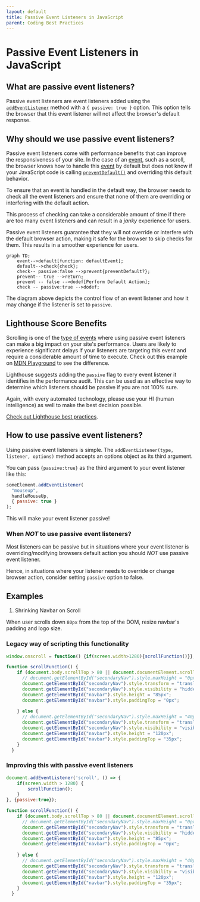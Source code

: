 ```yaml
---
layout: default
title: Passive Event Listeners in JavaScript
parent: Coding Best Practices
---
```


# Passive Event Listeners in JavaScript

## What are passive event listeners?

Passive event listeners are event listeners added using the [`addEventListener`](https://developer.mozilla.org/en-US/docs/Web/API/EventTarget/addEventListener#using_passive_listeners) method with a `{ passive: true }` option. This option tells the browser that this event listener will not affect the browser's default response.

## Why should we use passive event listeners?

Passive event listeners come with performance benefits that can improve the responsiveness of your site. In the case of an [event](https://developer.mozilla.org/en-US/docs/Web/API/Event), such as a scroll, the browser knows how to handle this [event](https://developer.mozilla.org/en-US/docs/Web/API/Event) by default but does not know if your JavaScript code is calling [`preventDefault()`](https://developer.mozilla.org/en-US/docs/Web/API/Event/preventDefault) and overriding this default behavior.

To ensure that an event is handled in the default way, the browser needs to check all the event listeners and ensure that none of them are overriding or interfering with the default action.

This process of checking can take a considerable amount of time if there are too many event listeners and can result in a *janky* experience for users.

Passive event listeners guarantee that they will not override or interfere with the default browser action, making it safe for the browser to skip checks for them. This results in a smoother experience for users.


```mermaid
graph TD;
	event-->default[function: defaultEvent];
	default-->check{check};
	check-- passive:false -->prevent{preventDefault?};
	prevent-- true -->return;
	prevent -- false -->dodef[Perform Default Action];
	check -- passive:true -->dodef;
```

The diagram above depicts the control flow of an event listener and how it may change if the listener is set to `passive`.

## Lighthouse Score Benefits

Scrolling is one of the [type of events](https://developer.mozilla.org/en-US/docs/Web/Events) where using passive event listeners can make a big impact on your site's performance. Users are likely to experience significant delays if your listeners are targeting this event and require a considerable amount of time to execute. Check out this example on [MDN Playground](https://developer.mozilla.org/en-US/play) to see the difference.

Lighthouse suggests adding the `passive` flag to every event listener it identifies in the performance audit. This can be used as an effective way to determine which listeners should be passive if you are not 100% sure.

Again, with every automated technology, please use your HI (human intelligence) as well to make the best decision possible.

[Check out Lighthouse best practices](https://developer.chrome.com/docs/lighthouse/best-practices/uses-passive-event-listeners).

## How to use passive event listeners?

Using passive event listeners is simple. The `addEventListener(type, listener, options)` method accepts an options object as its third argument.

You can pass `{passive:true}` as the third argument to your event listener like this:

```js
someElement.addEventListener(
  "mouseup",
  handleMouseUp,
  { passive: true }
);
```

This will make your event listener passive!

### When *NOT* to use passive event listeners?

Most listeners can be passive but in situations where your event listener is overriding/modifying browsers default action you should *NOT* use passive event listener.

Hence, in situations where your listener needs to override or change browser action, consider setting `passive` option to false.

## Examples

1. Shrinking Navbar on Scroll

When user scrolls down `80px` from the top of the DOM, resize navbar's padding and logo size.


### Legacy way of scripting this functionality

```js
window.onscroll = function() {if(screen.width>1280){scrollFunction()}};

function scrollFunction() {
    if (document.body.scrollTop > 80 || document.documentElement.scrollTop > 80) {
      // document.getElementById("secondaryNav").style.maxHeight = "0px";
      document.getElementById("secondaryNav").style.transform = "translateY(-35px)";
      document.getElementById("secondaryNav").style.visibility = "hidden";
      document.getElementById("navbar").style.height = "85px";
      document.getElementById("navbar").style.paddingTop = "0px";
      
    } else {
      // document.getElementById("secondaryNav").style.maxHeight = "40px";
      document.getElementById("secondaryNav").style.transform = "translateY(0px)";
      document.getElementById("secondaryNav").style.visibility = "visible";
      document.getElementById("navbar").style.height = "120px";
      document.getElementById("navbar").style.paddingTop = "35px";
    }
  }
```

### Improving this with passive event listeners

```js
document.addEventListener('scroll', () => {
	if(screen.width > 1280) {
		scrollFunction();
	}
}, {passive:true});

function scrollFunction() {
    if (document.body.scrollTop > 80 || document.documentElement.scrollTop > 80) {
      // document.getElementById("secondaryNav").style.maxHeight = "0px";
      document.getElementById("secondaryNav").style.transform = "translateY(-35px)";
      document.getElementById("secondaryNav").style.visibility = "hidden";
      document.getElementById("navbar").style.height = "85px";
      document.getElementById("navbar").style.paddingTop = "0px";
      
    } else {
      // document.getElementById("secondaryNav").style.maxHeight = "40px";
      document.getElementById("secondaryNav").style.transform = "translateY(0px)";
      document.getElementById("secondaryNav").style.visibility = "visible";
      document.getElementById("navbar").style.height = "120px";
      document.getElementById("navbar").style.paddingTop = "35px";
    }
  }
```

